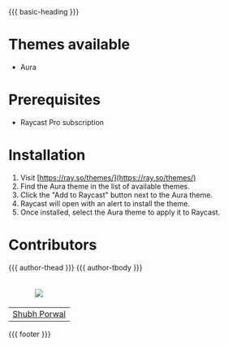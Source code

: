 {{{ basic-heading }}}

# Themes available

- Aura

# Prerequisites

- Raycast Pro subscription

# Installation

1. Visit [https://ray.so/themes/](https://ray.so/themes/)
2. Find the Aura theme in the list of available themes.
3. Click the "Add to Raycast" button next to the Aura theme.
4. Raycast will open with an alert to install the theme.
5. Once installed, select the Aura theme to apply it to Raycast.

# Contributors

<table>
  <thead>
    <tr>
      <td valign="bottom">
        <p align="center">
          <a href="https://github.com/shubh73">
            <img src="https://github.com/shubh73.png?size=100" align="center" />
          </a>
        </p>
      </td>
      {{{ author-thead }}}
    </tr>
  </thead>

  <tbody>
    <tr>
      <td><a href="https://github.com/shubh73">Shubh Porwal</a></td>
      {{{ author-tbody }}}
    </tr>
  </tbody>
</table>

{{{ footer }}}
